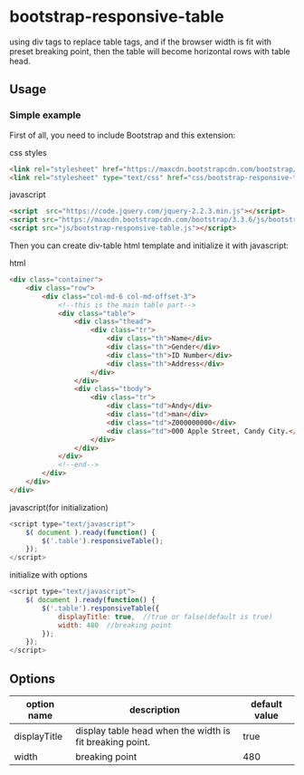 # bootstrap-responsive-table
using div tags to replace table tags, and if the browser width is fit with preset breaking point, then the table will become horizontal rows with table head.

Usage
-----
### Simple example
First of all, you need to include Bootstrap and this extension:

css styles
```html
<link rel="stylesheet" href="https://maxcdn.bootstrapcdn.com/bootstrap/3.3.6/css/bootstrap.min.css">
<link rel="stylesheet" type="text/css" href="css/bootstrap-responsive-table.css">
```

javascript
```html
<script  src="https://code.jquery.com/jquery-2.2.3.min.js"></script>
<script src="https://maxcdn.bootstrapcdn.com/bootstrap/3.3.6/js/bootstrap.min.js"></script>
<script src="js/bootstrap-responsive-table.js"></script>
```

Then you can create div-table html template and initialize it with javascript:

html
```html
<div class="container">
	<div class="row">
		<div class="col-md-6 col-md-offset-3">
			<!--this is the main table part-->
			<div class="table">
				<div class="thead">
					<div class="tr">
						<div class="th">Name</div>
						<div class="th">Gender</div>
						<div class="th">ID Number</div>
						<div class="th">Address</div>
					</div>
				</div>
				<div class="tbody">
					<div class="tr">
						<div class="td">Andy</div>
						<div class="td">man</div>
						<div class="td">Z000000000</div>
						<div class="td">000 Apple Street, Candy City.</div>
					</div>
				</div>
			</div>
			<!--end-->
		</div>
	</div>
</div>
```

javascript(for initialization)
```javascript
<script type="text/javascript">
	$( document ).ready(function() {
		$('.table').responsiveTable();
	});
</script>
```

initialize with options
```javascript
<script type="text/javascript">
	$( document ).ready(function() {
		$('.table').responsiveTable({
			displayTitle: true,  //true or false(default is true)
			width: 480	//breaking point
		});
	});
</script>
```

Options
-----
| option name   | description   |default value|
| ------------- |---------------| ------|
| displayTitle  | display table head when the width is fit breaking point. |  true |
| width         | breaking point|  480  |
